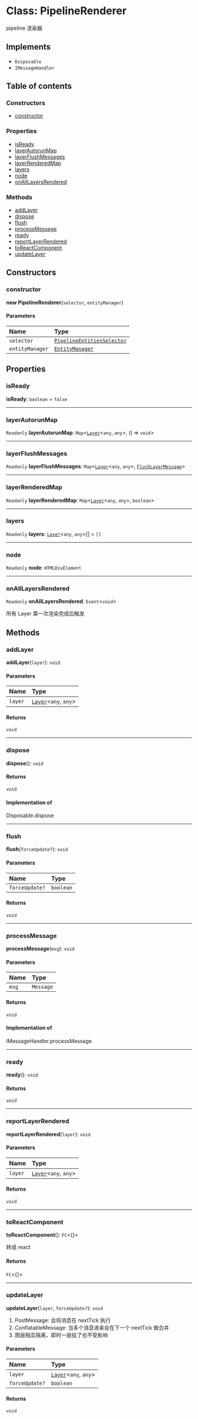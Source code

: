 # Class: PipelineRenderer

pipeline 渲染器

## Implements

* `Disposable`
* `IMessageHandler`

## Table of contents

### Constructors

* [constructor](/en/auto-docs/core/classes/PipelineRenderer.md#constructor)

### Properties

* [isReady](/en/auto-docs/core/classes/PipelineRenderer.md#isready)
* [layerAutorunMap](/en/auto-docs/core/classes/PipelineRenderer.md#layerautorunmap)
* [layerFlushMessages](/en/auto-docs/core/classes/PipelineRenderer.md#layerflushmessages)
* [layerRenderedMap](/en/auto-docs/core/classes/PipelineRenderer.md#layerrenderedmap)
* [layers](/en/auto-docs/core/classes/PipelineRenderer.md#layers)
* [node](/en/auto-docs/core/classes/PipelineRenderer.md#node)
* [onAllLayersRendered](/en/auto-docs/core/classes/PipelineRenderer.md#onalllayersrendered)

### Methods

* [addLayer](/en/auto-docs/core/classes/PipelineRenderer.md#addlayer)
* [dispose](/en/auto-docs/core/classes/PipelineRenderer.md#dispose)
* [flush](/en/auto-docs/core/classes/PipelineRenderer.md#flush)
* [processMessage](/en/auto-docs/core/classes/PipelineRenderer.md#processmessage)
* [ready](/en/auto-docs/core/classes/PipelineRenderer.md#ready)
* [reportLayerRendered](/en/auto-docs/core/classes/PipelineRenderer.md#reportlayerrendered)
* [toReactComponent](/en/auto-docs/core/classes/PipelineRenderer.md#toreactcomponent)
* [updateLayer](/en/auto-docs/core/classes/PipelineRenderer.md#updatelayer)

## Constructors

### constructor

**new PipelineRenderer**(`selector`, `entityManager`)

#### Parameters

| Name | Type |
| :------ | :------ |
| `selector` | [`PipelineEntitiesSelector`](/en/auto-docs/core/classes/PipelineEntitiesSelector.md) |
| `entityManager` | [`EntityManager`](/en/auto-docs/core/classes/EntityManager.md) |

## Properties

### isReady

**isReady**: `boolean` = `false`

***

### layerAutorunMap

`Readonly` **layerAutorunMap**: `Map`<[`Layer`](/en/auto-docs/core/classes/Layer.md)<`any`, `any`>, () => `void`>

***

### layerFlushMessages

`Readonly` **layerFlushMessages**: `Map`<[`Layer`](/en/auto-docs/core/classes/Layer.md)<`any`, `any`>, [`FlushLayerMessage`](/en/auto-docs/core/classes/FlushLayerMessage.md)>

***

### layerRenderedMap

`Readonly` **layerRenderedMap**: `Map`<[`Layer`](/en/auto-docs/core/classes/Layer.md)<`any`, `any`>, `boolean`>

***

### layers

`Readonly` **layers**: [`Layer`](/en/auto-docs/core/classes/Layer.md)<`any`, `any`>\[] = `[]`

***

### node

`Readonly` **node**: `HTMLDivElement`

***

### onAllLayersRendered

`Readonly` **onAllLayersRendered**: `Event`<`void`>

所有 Layer 第一次渲染完成后触发

## Methods

### addLayer

**addLayer**(`layer`): `void`

#### Parameters

| Name | Type |
| :------ | :------ |
| `layer` | [`Layer`](/en/auto-docs/core/classes/Layer.md)<`any`, `any`> |

#### Returns

`void`

***

### dispose

**dispose**(): `void`

#### Returns

`void`

#### Implementation of

Disposable.dispose

***

### flush

**flush**(`forceUpdate?`): `void`

#### Parameters

| Name | Type |
| :------ | :------ |
| `forceUpdate?` | `boolean` |

#### Returns

`void`

***

### processMessage

**processMessage**(`msg`): `void`

#### Parameters

| Name | Type |
| :------ | :------ |
| `msg` | `Message` |

#### Returns

`void`

#### Implementation of

IMessageHandler.processMessage

***

### ready

**ready**(): `void`

#### Returns

`void`

***

### reportLayerRendered

**reportLayerRendered**(`layer`): `void`

#### Parameters

| Name | Type |
| :------ | :------ |
| `layer` | [`Layer`](/en/auto-docs/core/classes/Layer.md)<`any`, `any`> |

#### Returns

`void`

***

### toReactComponent

**toReactComponent**(): `FC`<{}>

转成 react

#### Returns

`FC`<{}>

***

### updateLayer

**updateLayer**(`layer`, `forceUpdate?`): `void`

1. PostMessage: 会将消息在 nextTick 执行
2. ConflatableMessage: 当多个消息进来会在下一个 nextTick 做合并
3. 图层相互隔离，即时一层挂了也不受影响

#### Parameters

| Name | Type |
| :------ | :------ |
| `layer` | [`Layer`](/en/auto-docs/core/classes/Layer.md)<`any`, `any`> |
| `forceUpdate?` | `boolean` |

#### Returns

`void`
